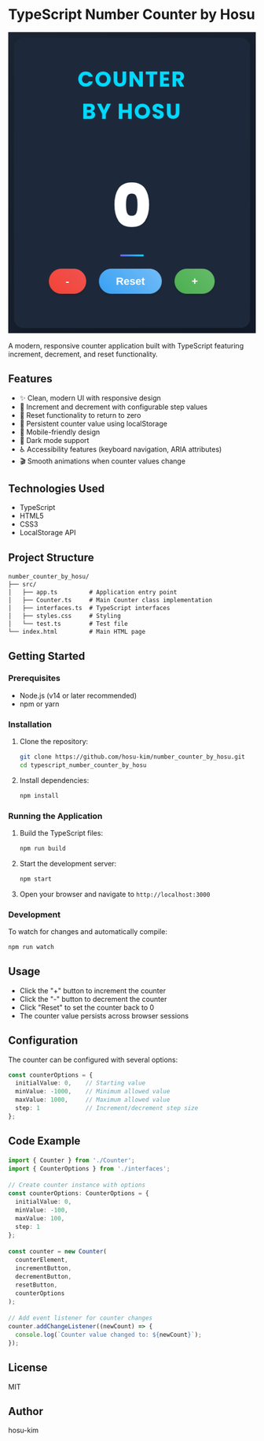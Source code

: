 # TypeScript Number Counter by Hosu

![Run example](images/example.png)

A modern, responsive counter application built with TypeScript featuring increment, decrement, and reset functionality.

## Features

- ✨ Clean, modern UI with responsive design
- 🔢 Increment and decrement with configurable step values
- 🔄 Reset functionality to return to zero
- 💾 Persistent counter value using localStorage
- 📱 Mobile-friendly design
- 🌙 Dark mode support
- ♿ Accessibility features (keyboard navigation, ARIA attributes)
- 🎬 Smooth animations when counter values change

## Technologies Used

- TypeScript
- HTML5
- CSS3
- LocalStorage API

## Project Structure

```
number_counter_by_hosu/
├── src/
│   ├── app.ts         # Application entry point
│   ├── Counter.ts     # Main Counter class implementation
│   ├── interfaces.ts  # TypeScript interfaces
│   ├── styles.css     # Styling
│   └── test.ts        # Test file
└── index.html         # Main HTML page
```

## Getting Started

### Prerequisites

- Node.js (v14 or later recommended)
- npm or yarn

### Installation

1. Clone the repository:
   ```bash
   git clone https://github.com/hosu-kim/number_counter_by_hosu.git
   cd typescript_number_counter_by_hosu
   ```

2. Install dependencies:
   ```bash
   npm install
   ```

### Running the Application

1. Build the TypeScript files:
   ```bash
   npm run build
   ```

2. Start the development server:
   ```bash
   npm start
   ```

3. Open your browser and navigate to `http://localhost:3000`

### Development

To watch for changes and automatically compile:
```bash
npm run watch
```

## Usage

- Click the "+" button to increment the counter
- Click the "-" button to decrement the counter
- Click "Reset" to set the counter back to 0
- The counter value persists across browser sessions

## Configuration

The counter can be configured with several options:

```typescript
const counterOptions = {
  initialValue: 0,    // Starting value
  minValue: -1000,    // Minimum allowed value
  maxValue: 1000,     // Maximum allowed value
  step: 1             // Increment/decrement step size
};
```

## Code Example

```typescript
import { Counter } from './Counter';
import { CounterOptions } from './interfaces';

// Create counter instance with options
const counterOptions: CounterOptions = {
  initialValue: 0,
  minValue: -100,
  maxValue: 100,
  step: 1
};

const counter = new Counter(
  counterElement,
  incrementButton,
  decrementButton,
  resetButton,
  counterOptions
);

// Add event listener for counter changes
counter.addChangeListener((newCount) => {
  console.log(`Counter value changed to: ${newCount}`);
});
```

## License

MIT

## Author

hosu-kim

